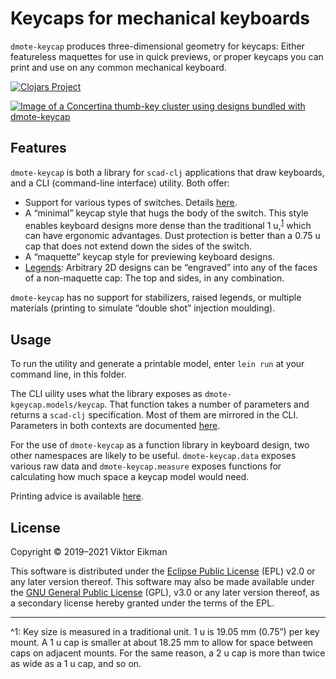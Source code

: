 # Keycaps for mechanical keyboards

`dmote-keycap` produces three-dimensional geometry for keycaps: Either
featureless maquettes for use in quick previews, or proper keycaps you can
print and use on any common mechanical keyboard.

[![Clojars Project](https://img.shields.io/clojars/v/dmote-keycap.svg)](https://clojars.org/dmote-keycap)

[![Image of a Concertina thumb-key cluster using designs bundled with dmote-keycap](https://viktor.eikman.se/image/concertina-2-left-thumb-cluster/display)](https://viktor.eikman.se/image/concertina-2-left-thumb-cluster/)

## Features

`dmote-keycap` is both a library for `scad-clj` applications that draw
keyboards, and a CLI (command-line interface) utility. Both offer:

* Support for various types of switches. Details [here](doc/param.md).
* A “minimal” keycap style that hugs the body of the switch. This style enables
  keyboard designs more dense than the traditional 1 u,<sup>[1](#u_unit)</sup>
  which can have ergonomic advantages. Dust protection is better than a 0.75 u
  cap that does not extend down the sides of the switch.
* A “maquette” keycap style for previewing keyboard designs.
* [Legends](doc/legend.md): Arbitrary 2D designs can be “engraved” into any of
  the faces of a non-maquette cap: The top and sides, in any combination.

`dmote-keycap` has no support for stabilizers, raised legends, or multiple
materials (printing to simulate “double shot” injection moulding).

## Usage

To run the utility and generate a printable model, enter `lein run` at your
command line, in this folder.

The CLI uility uses what the library exposes as `dmote-kgeycap.models/keycap`.
That function takes a number of parameters and returns a `scad-clj`
specification. Most of them are mirrored in the CLI. Parameters in both
contexts are documented [here](doc/param.md).

For the use of `dmote-keycap` as a function library in keyboard design, two
other namespaces are likely to be useful. `dmote-keycap.data` exposes various
raw data and `dmote-keycap.measure` exposes functions for calculating how much
space a keycap model would need.

Printing advice is available [here](doc/print.md).

## License

Copyright © 2019–2021 Viktor Eikman

This software is distributed under the [Eclipse Public License](LICENSE-EPL)
(EPL) v2.0 or any later version thereof. This software may also be made
available under the [GNU General Public License](LICENSE-GPL) (GPL), v3.0 or
any later version thereof, as a secondary license hereby granted under the
terms of the EPL.

---

<a name="u_unit">^1</a>: Key size is measured in a traditional unit. 1 u is
19.05 mm (0.75”) per key mount. A 1 u cap is smaller at about 18.25 mm to allow
for space between caps on adjacent mounts. For the same reason, a 2 u cap is
more than twice as wide as a 1 u cap, and so on.
